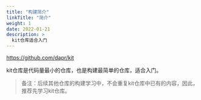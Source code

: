 ```yaml
---
title: "构建简介"
linkTitle: "简介"
weight: 1
date: 2022-01-21
description: >
  kit仓库适合入门
---
```


https://github.com/dapr/kit

kit仓库是代码量最小的仓库，也是构建最简单的仓库，适合入门。

> 备注：后续其他仓库的构建学习中，不会重复kit仓库中已有的内容，因此，推荐先学习kit仓库。

